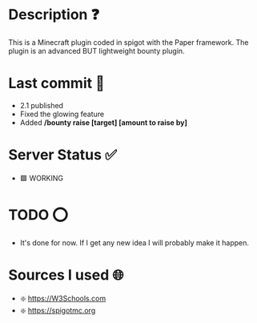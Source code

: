 # Description ❓

This is a Minecraft plugin coded in spigot with the Paper framework. The plugin is an advanced BUT lightweight bounty plugin.

# Last commit 💯

- 2.1 published
- Fixed the glowing feature
- Added **/bounty raise [target] [amount to raise by]**

# Server Status ✅

- 🟩 WORKING

# TODO ⭕

- It's done for now. If I get any new idea I will probably make it happen.

# Sources I used 🌐

- ❇️ https://W3Schools.com
- ❇️ https://spigotmc.org
